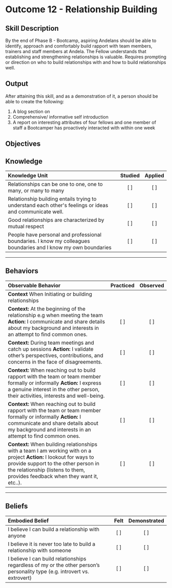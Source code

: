 # Outcome 12 - Relationship Building

**Skill Description**
----------
By the end of Phase B - Bootcamp, aspiring Andelans should be able to identify, approach and comfortably build rapport with team members, trainers and staff members at Andela.
The Fellow understands that establishing and strengthening relationships is valuable. Requires prompting or direction on who to build relationships with and how to build relationships well.


**Output**
----------
After attaining this skill, and as a demonstration of it, a person should be able to create the following:

1. A blog section on
2. Comprehensive/ informative self introduction
3. A report on interesting attributes of four fellows and one member of staff a Bootcamper has proactively interacted with within one week


**Objectives**
----------

## **Knowledge**


| Knowledge Unit   |      Studied      | Applied |
|:-------------|:------------------:|:--------:|
| Relationships can be one to one, one to many, or many to many  | [ ] |    [ ] |
| Relationship building entails trying to understand each other's feelings or ideas and communicate well.  | [ ] |    [ ] |
| Good relationships are characterized by mutual respect  | [ ] |    [ ] |
| People have personal and professional boundaries. I know my colleagues boundaries and I know my own boundaries  | [ ] |    [ ] |


----------


## **Behaviors**


| Observable Behavior   |      Practiced      | Observed |
|:-------------|:------------------:|:--------:|
|**Context**   When Initiating or building relationships
| **Context:** At the beginning of the relationship e.g when meeting the team  **Action:** I communicate and share details about my background and interests in an attempt to find common ones. | [ ] |    [ ] |
| **Context:**  During team meetings and catch up sessions  **Action:** I validate other’s perspectives, contributions, and concerns in the face of disagreements. | [ ] |    [ ] |
| **Context:**  When reaching out to build rapport with the team or team member formally or informally **Action:** I express a genuine interest in the other person, their activities, interests and well-being. | [ ] |    [ ] |
| **Context:**   When reaching out to build rapport with the team or team member formally or informally   **Action:** I communicate and share details about my background and interests in an attempt to find common ones. | [ ] |    [ ] |
| **Context:**  When building relationships with a team I am working with on a project **Action:** I lookout for ways to provide support to the other person in the relationship (listens to them, provides feedback when they want it, etc..). | [ ] |    [ ] |

----------


## **Beliefs**


| Embodied Belief   |      Felt      | Demonstrated |
|:-------------|:------------------:|:--------:|
| I believe I can build a relationship with anyone |   [ ]   |   [ ] |
| I believe it is never too late to build a relationship with someone |   [ ]   |   [ ] |
| I believe I can build relationships regardless of my or the other person’s personality type (e.g. introvert vs. extrovert) |   [ ]   |   [ ] |
